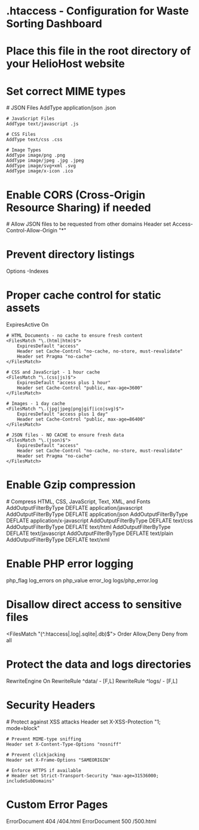 # .htaccess - Configuration for Waste Sorting Dashboard
# Place this file in the root directory of your HelioHost website

# Set correct MIME types
<IfModule mod_mime.c>
    # JSON Files
    AddType application/json .json
    
    # JavaScript Files
    AddType text/javascript .js
    
    # CSS Files
    AddType text/css .css
    
    # Image Types
    AddType image/png .png
    AddType image/jpeg .jpg .jpeg
    AddType image/svg+xml .svg
    AddType image/x-icon .ico
</IfModule>

# Enable CORS (Cross-Origin Resource Sharing) if needed
<IfModule mod_headers.c>
    # Allow JSON files to be requested from other domains
    <FilesMatch "\.(json)$">
        Header set Access-Control-Allow-Origin "*"
    </FilesMatch>
</IfModule>

# Prevent directory listings
Options -Indexes

# Proper cache control for static assets
<IfModule mod_expires.c>
    ExpiresActive On
    
    # HTML Documents - no cache to ensure fresh content
    <FilesMatch "\.(html|htm)$">
        ExpiresDefault "access"
        Header set Cache-Control "no-cache, no-store, must-revalidate"
        Header set Pragma "no-cache"
    </FilesMatch>
    
    # CSS and JavaScript - 1 hour cache
    <FilesMatch "\.(css|js)$">
        ExpiresDefault "access plus 1 hour"
        Header set Cache-Control "public, max-age=3600"
    </FilesMatch>
    
    # Images - 1 day cache 
    <FilesMatch "\.(jpg|jpeg|png|gif|ico|svg)$">
        ExpiresDefault "access plus 1 day"
        Header set Cache-Control "public, max-age=86400"
    </FilesMatch>
    
    # JSON files - NO CACHE to ensure fresh data
    <FilesMatch "\.(json)$">
        ExpiresDefault "access"
        Header set Cache-Control "no-cache, no-store, must-revalidate"
        Header set Pragma "no-cache"
    </FilesMatch>
</IfModule>

# Enable Gzip compression
<IfModule mod_deflate.c>
    # Compress HTML, CSS, JavaScript, Text, XML, and Fonts
    AddOutputFilterByType DEFLATE application/javascript
    AddOutputFilterByType DEFLATE application/json
    AddOutputFilterByType DEFLATE application/x-javascript
    AddOutputFilterByType DEFLATE text/css
    AddOutputFilterByType DEFLATE text/html
    AddOutputFilterByType DEFLATE text/javascript
    AddOutputFilterByType DEFLATE text/plain
    AddOutputFilterByType DEFLATE text/xml
</IfModule>

# Enable PHP error logging
php_flag log_errors on
php_value error_log logs/php_error.log

# Disallow direct access to sensitive files
<FilesMatch "(^\.htaccess|\.log|\.sqlite|\.db)$">
    Order Allow,Deny
    Deny from all
</FilesMatch>

# Protect the data and logs directories
<IfModule mod_rewrite.c>
    RewriteEngine On
    RewriteRule ^data/ - [F,L]
    RewriteRule ^logs/ - [F,L]
</IfModule>

# Security Headers
<IfModule mod_headers.c>
    # Protect against XSS attacks
    Header set X-XSS-Protection "1; mode=block"
    
    # Prevent MIME-type sniffing
    Header set X-Content-Type-Options "nosniff"
    
    # Prevent clickjacking
    Header set X-Frame-Options "SAMEORIGIN"
    
    # Enforce HTTPS if available
    # Header set Strict-Transport-Security "max-age=31536000; includeSubDomains"
</IfModule>

# Custom Error Pages
ErrorDocument 404 /404.html
ErrorDocument 500 /500.html